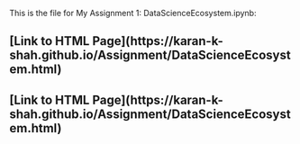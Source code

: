 This is the file for My Assignment 1: DataScienceEcosystem.ipynb:<br>
<p><h2>[Link to HTML Page](https://karan-k-shah.github.io/Assignment/DataScienceEcosystem.html)</p>
<h2>[Link to HTML Page](https://karan-k-shah.github.io/Assignment/DataScienceEcosystem.html)

